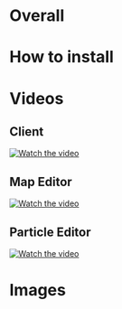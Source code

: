 # Overall

# How to install

# Videos

## Client

[![Watch the video](https://img.youtube.com/vi/JMvPSk-qrz0/default.jpg)](https://youtu.be/JMvPSk-qrz0)

## Map Editor

[![Watch the video](https://img.youtube.com/vi/c404W5jLnxQ/maxresdefault.jpg)](https://youtu.be/c404W5jLnxQ)

## Particle Editor

[![Watch the video](https://img.youtube.com/vi/BKsIN5Cw4cw/maxresdefault.jpg)](https://youtu.be/BKsIN5Cw4cw)

# Images
